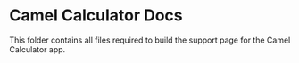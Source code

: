 # Camel Calculator Docs

This folder contains all files required to build the support page for the Camel Calculator app.
